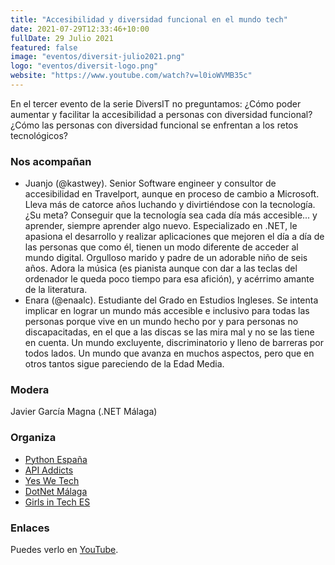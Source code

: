 ```yaml
---
title: "Accesibilidad y diversidad funcional en el mundo tech"
date: 2021-07-29T12:33:46+10:00
fullDate: 29 Julio 2021
featured: false
image: "eventos/diversit-julio2021.png"
logo: "eventos/diversit-logo.png"
website: "https://www.youtube.com/watch?v=l0ioWVMB35c"
---
```


En el tercer evento de la serie DiversIT no preguntamos: ¿Cómo poder aumentar y facilitar la accesibilidad a personas con diversidad funcional? ¿Cómo las personas con diversidad funcional se enfrentan a los retos tecnológicos?

### Nos acompañan
- Juanjo (@kastwey). Senior Software engineer y consultor de accesibilidad en Travelport, aunque en proceso de cambio a Microsoft. Lleva más de catorce años luchando y divirtiéndose con la tecnología. ¿Su meta? Conseguir que la tecnología sea cada día más accesible... y aprender, siempre aprender algo nuevo. Especializado en .NET, le apasiona el desarrollo y realizar aplicaciones que mejoren el día a día de las personas que como él, tienen un modo diferente de acceder al mundo digital. Orgulloso marido y padre de un adorable niño de seis años. Adora la música (es pianista aunque con dar a las teclas del ordenador le queda poco tiempo para esa afición), y acérrimo amante de la literatura.
- Enara (@enaalc). Estudiante del Grado en Estudios Ingleses. Se intenta implicar en lograr un mundo más accesible e inclusivo para todas las personas porque vive en un mundo hecho por y para personas no discapacitadas, en el que a las discas se las mira mal y no se las tiene en cuenta. Un mundo excluyente, discriminatorio y lleno de barreras por todos lados. Un mundo que avanza en muchos aspectos, pero que en otros tantos sigue pareciendo de la Edad Media.

### Modera
Javier García Magna (.NET Málaga)

### Organiza
- [Python España](https://www.es.python.org/)
- [API Addicts](https://apiaddicts.org/en_GB/) 
- [Yes We Tech](https://yeswetech.org/)
- [DotNet Málaga](https://dotnetmalaga.es/) 
- [Girls in Tech ES](https://spain.girlsintech.org/)

### Enlaces
Puedes verlo en [YouTube](https://www.youtube.com/watch?v=l0ioWVMB35c).